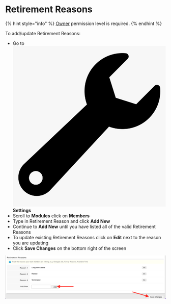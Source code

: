 # Retirement Reasons

{% hint style="info" %}
[Owner](../../../user-access/permissions.md) permission level is required.&#x20;
{% endhint %}

To add/update Retirement Reasons:

* Go to <img src="../../../.gitbook/assets/wrench.png" alt="" data-size="line"> **Settings**
* Scroll to **Modules** click on **Members**
* Type in Retirement Reason and click **Add New**
* Continue to **Add New** until you have listed all of the valid Retirement Reasons
* To update existing Retirement Reasons click on **Edit** next to the reason you are updating
* Click **Save Changes** on the bottom right of the screen

![](<../../../.gitbook/assets/Screen Shot 2022-01-24 at 1.03.59 PM.png>)
